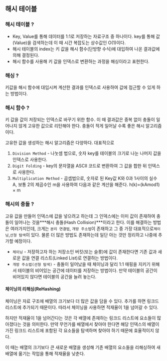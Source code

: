 ## 해시 테이블

### 해시 테이블 ?

- Key, Value를 통해 데이터를 1:1로 저장하는 자료구조 중 하나이다. key를 통해 값(Value)을 검색하는데 이 때 시간 복잡도는 상수값인 O(1)이다.
- 해시 테이블의 index는 키 값을 해시 함수(단방향 수식)에 대입하여 나온 결과값에 의해 결정된다.
- 해시 함수를 사용해 키 값을 인덱스로 변환하는 과정을 해싱이라고 표현한다.

### 해싱 ?

키값을 해시 함수에 대입시켜 계산한 결과를 인덱스로 사용하여 값에 접근할 수 있게 하는 방법이다.



### 해시 함수 ?

키 값을 값이 저장되는 인덱스로 바꾸기 위한 함수. 이 때 결과값은 중복 없이 충돌이 일어나지 않게 고유한 값으로 리턴해야 한다. 충돌이 적게 일어날 수록 좋은 해시 알고리즘이다.

고유한 값을 생성하는 해시 알고리즘은 다양하다. 대표적으로

1. `Division Method` - 나눗셈 법으로, 숫자 key를 테이블의 크기로 나눈 나머지 값을 인덱스로 사용한다.
2. `Digit Folding` - key의 문자열을 ASCII 코드로 변환하여 그 값을 합한 뒤 인덱스로 사용한다.
3. `Multiplication Method` - 곱셉법으로, 숫자로 된 Key값 K와 0과 1사이의 실수 A, 보통 2의 제곱수인 m을 사용하여 다음과 같은 계산을 해준다. h(k)=(kAmod1) × m



### 해시의 충돌 ?

고유 값을 만들어 인덱스에 값을 넣으려고 하는데 그 인덱스에는 이미 값이 존재하여 충돌이 일어나는 것을***해시 충돌(Hash Collision)***이라고 한다. 이를 해결하는 방법은 여러가지인데, 크게는 `분리 연결법`, `개방 주소법`이 존재하고 그 중 가장 대표적으로`체이닝`,`선형 탐색`이 있다. 물론 더 많은 방법도 존재하는데 일단 아는 것만 정리하고 나중에 추가할 예정이다.

- `체이닝` - 저장하고자 하는 저장소인 버킷(또는 슬롯)에 값이 존재한다면 기존 값과 새로운 값을 연결 리스트(Linked List)로 연결하는 방법이다.
- `개방 주소법(선형 탐색)` - 충돌이 일어났을 때 체이닝과 달리 1:1 매핑을 지키기 위해서 테이블의 비어있는 공간에 데이터를 저장하는 방법이다. 만약 테이블의 공간이 비어있지 않다면 테이블의 공간을 늘려 놓는다.



#### 체이닝의 리해싱(ReHashing)

체이닝은 자료 구조에 배열의 크기보다 더 많은 값을 담을 수 있다. 추가를 하면 링크드 리스트에 추가되기 때문이다. 따라서 체이닝을 사용하면 적재율이 1을 넘어갈 수 있다.

하지만 적재율이 1을 넘어간다는 것은 각 배열에 존재하는 링크드 리스트에 요소들이 많아졌다는 것을 의미한다. 만약 무언가를 배열에서 찾아야 한다면 해당 인덱스의 배열이 가진 링크드 리스트에 포함된 각 요소들을 탐색하며 찾아야 하기 때문에 효율적이지 않다.

이 때는 배열의 크기보다 큰 새로운 배열을 생성해 기존 배열의 요소들을 리해싱하여 새 배열에 옮기는 작업을 통해 적재율을 낮춘다.

